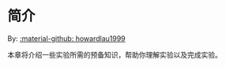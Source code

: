 # 简介

By: [:material-github: howardlau1999](https://github.com/howardlau1999)

本章将介绍一些实验所需的预备知识，帮助你理解实验以及完成实验。